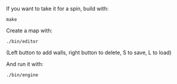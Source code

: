 If you want to take it for a spin, build with:

    make

Create a map with:

    ./bin/editor

(Left button to add walls, right button to delete, S to save, L to load)

And run it with:

    ./bin/engine
